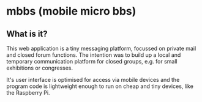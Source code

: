 mbbs (mobile micro bbs)
=======================

What is it?
-----------
This web application is a tiny messaging platform, focussed on private mail and
closed forum functions. The intention was to build up a local and temporary
communication platform for closed groups, e.g. for small exhibitions or congresses.

It's user interface is optimised for access via mobile devices and the program 
code is lightweight enough to run on cheap and tiny devices, like the Raspberry Pi.

